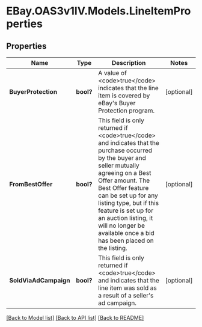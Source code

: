 # EBay.OAS3v1IV.Models.LineItemProperties
## Properties

Name | Type | Description | Notes
------------ | ------------- | ------------- | -------------
**BuyerProtection** | **bool?** | A value of &lt;code&gt;true&lt;/code&gt; indicates that the line item is covered by eBay&#x27;s Buyer Protection program. | [optional] 
**FromBestOffer** | **bool?** | This field is only returned if &lt;code&gt;true&lt;/code&gt; and indicates that the purchase occurred by the buyer and seller mutually agreeing on a Best Offer amount. The Best Offer feature can be set up for any listing type, but if this feature is set up for an auction listing, it will no longer be available once a bid has been placed on the listing. | [optional] 
**SoldViaAdCampaign** | **bool?** | This field is only returned if &lt;code&gt;true&lt;/code&gt; and indicates that the line item was sold as a result of a seller&#x27;s ad campaign. | [optional] 

[[Back to Model list]](../README.md#documentation-for-models) [[Back to API list]](../README.md#documentation-for-api-endpoints) [[Back to README]](../README.md)

